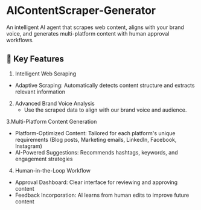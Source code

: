 # AIContentScraper-Generator
An intelligent AI agent that scrapes web content, aligns with your brand voice, and generates multi-platform content with human approval workflows.

## 🌟 Key Features
1. Intelligent Web Scraping
  - Adaptive Scraping: Automatically detects content structure and extracts relevant information

2. Advanced Brand Voice Analysis
   - Use the scraped data to align with our brand voice and audience.

3.Multi-Platform Content Generation
  - Platform-Optimized Content: Tailored for each platform's unique requirements  (Blog posts, Marketing emails, LinkedIn, Facebook, Instagram)
  - AI-Powered Suggestions: Recommends hashtags, keywords, and engagement strategies
  
4. Human-in-the-Loop Workflow
  - Approval Dashboard: Clear interface for reviewing and approving content
  - Feedback Incorporation: AI learns from human edits to improve future content
